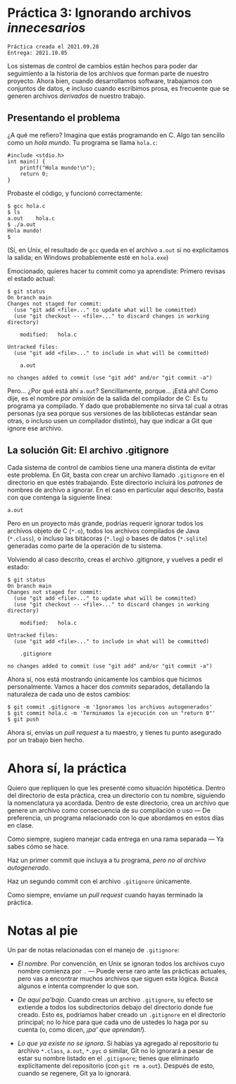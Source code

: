 # Práctica 3: Ignorando archivos *innecesarios*

    Práctica creada el 2021.09.28
	Entrega: 2021.10.05

Los sistemas de control de cambios están hechos para poder dar
seguimiento a la historia de los archivos que forman parte de nuestro
proyecto. Ahora bien, cuando desarrollamos software, trabajamos con
conjuntos de datos, e incluso cuando escribimos prosa, es frecuente
que se generen archivos *derivados* de nuestro trabajo.

## Presentando el problema

¿A qué me refiero? Imagina que estás programando en C. Algo tan
sencillo como un *hola mundo*. Tu programa se llama `hola.c`:

	#include <stdio.h>
	int main() {
	    printf("Hola mundo!\n");
		return 0;
	}

Probaste el código, y funcionó correctamente:

    $ gcc hola.c
	$ ls
	a.out    hola.c
	$ ./a.out
	Hola mundo!
	$

(Sí, en Unix, el resultado de `gcc` queda en el archivo `a.out` si no
explicitamos la salida; en Windows probablemente esté en `hola.exe`)

Emocionado, quieres hacer tu commit como ya aprendiste: Primero
revisas el estado actual:

	$ git status
	On branch main
	Changes not staged for commit:
      (use "git add <file>..." to update what will be committed)
	  (use "git checkout -- <file>..." to discard changes in working directory)

		modified:   hola.c

    Untracked files:
      (use "git add <file>..." to include in what will be committed)

    	a.out

	no changes added to commit (use "git add" and/or "git commit -a")

Pero... ¿Por qué está ahí `a.out`? Sencillamente, porque... ¡Está ahí!
Como dije, es el nombre *por omisión* de la salida del compilador de
C: Es tu programa ya compilado. Y dado que probablemente no sirva tal
cual a otras personas (ya sea porque sus versiones de las bibliotecas
estándar sean otras, o incluso usen un compilador distinto), hay que
indicar a Git que ignore ese archivo.

## La solución Git: El archivo .gitignore

Cada sistema de control de cambios tiene una manera distinta de evitar
este problema. En Git, basta con crear un archivo llamado `.gitignore`
en el directorio en que estés trabajando. Este directorio incluirá los
*patrones* de nombres de archivo a ignorar. En el caso en particular
aquí descrito, basta con que contenga la siguiente línea:

    a.out

Pero en un proyecto más grande, podrías requerir ignorar todos los
archivos objeto de C (`*.o`), todos los archivos compilados de Java
(`*.class`), o incluso las bitácoras (`*.log`) o bases de datos
(`*.sqlite`) generadas como parte de la operación de tu sistema.

Volviendo al caso descrito, creas el archivo .gitignore, y vuelves a
pedir el estado:

    $ git status
	On branch main
	Changes not staged for commit:
      (use "git add <file>..." to update what will be committed)
	  (use "git checkout -- <file>..." to discard changes in working directory)

		modified:   hola.c

    Untracked files:
      (use "git add <file>..." to include in what will be committed)

    	.gitignore

	no changes added to commit (use "git add" and/or "git commit -a")

Ahora sí, nos está mostrando únicamente los cambios que hicimos
personalmente. Vamos a hacer dos *commits* separados, detallando la
naturaleza de cada uno de estos cambios:

	$ git commit .gitignore -m 'Ignoramos los archivos autogenerados'
	$ git commit hola.c -m 'Terminamos la ejecución con un "return 0"'
	$ git push

Ahora sí, envías un *pull request* a tu maestro, y tienes tu punto
asegurado por un trabajo bien hecho.

# Ahora sí, la práctica

Quiero que repliquen lo que les presenté como situación
hipotética. Dentro del directorio de esta práctica, crea un directorio
con tu nombre, siguiendo la nomenclatura ya acordada. Dentro de este
directorio, crea un archivo que genere un archivo como consecuencia de
su compilación o uso — De preferencia, un programa relacionado con lo
que abordamos en estos días en clase.

Como siempre, sugiero manejar cada entrega en una rama separada — Ya
sabes cómo se hace.

Haz un primer commit que incluya a tu programa, *pero no al archivo
autogenerado*.

Haz un segundo commit con el archivo `.gitignore` únicamente.

Como siempre, envíame un *pull request* cuando hayas terminado la
práctica.

# Notas al pie

Un par de notas relacionadas con el manejo de `.gitignore`:

- *El nombre*. Por convención, en Unix se ignoran todos los archivos
  cuyo nombre comienza por `.` — Puede verse raro ante las prácticas
  actuales, pero vas a encontrar muchos archivos que siguen esta
  lógica. Busca algunos e intenta comprender lo que son.

- *De aquí pa'bajo*. Cuando creas un archivo `.gitignore`, su efecto
  se extiende a todos los subdirectorios debajo del directorio donde
  fue creado. Esto es, podríamos haber creado un `.gitignore` en el
  directorio principal; no lo hice para que cada uno de ustedes lo
  haga por su cuenta (o, como dicen, *¡pa' que aprendan!*).

- *Lo que ya existe no se ignora*. Si habías ya agregado al
  repositorio tu archivo `*.class`, `a.out`, `*.pyc` o similar, Git no
  lo ignorará a pesar de estar su nombre listado en el `.gitignore`;
  tienes que eliminarlo explícitamente del repositorio (con `git rm
  a.out`). Después de esto, cuando se regenere, Git ya lo ignorará.
